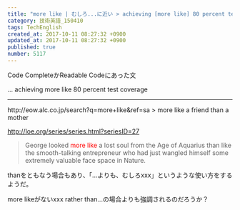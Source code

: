 ```yaml
---
title: "more like | むしろ...に近い > achieving [more like] 80 percent test coverage"
category: 技術英語_150410
tags: TechEnglish
created_at: 2017-10-11 08:27:32 +0900
updated_at: 2017-10-11 08:27:32 +0900
published: true
number: 5117
---
```


Code CompleteかReadable Codeにあった文

... achieving more like 80 percent test coverage

<hr>
http://eow.alc.co.jp/search?q=more+like&ref=sa
> more like a friend than a mother

http://loe.org/series/series.html?seriesID=27
> George looked <font color=red>more like</font> a lost soul from the Age of Aquarius than like the smooth-talking entrepreneur who had just wangled himself some extremely valuable face space in Nature.

thanをともなう場合もあり、「...よりも、むしろxxx」というような使い方をするようだ。

more likeがないxxx rather than...の場合よりも強調されるのだろうか？

